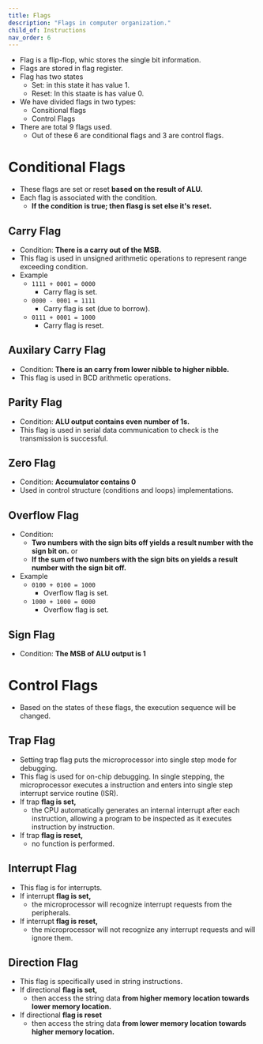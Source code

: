 ```yaml
---
title: Flags
description: "Flags in computer organization."
child_of: Instructions
nav_order: 6
---
```


- Flag is a flip-flop, whic stores the single bit information.
- Flags are stored in flag register.
- Flag has two states
    - Set: in this state it has value 1.
    - Reset: In this staate is has value 0.
- We have divided flags in two types:
    - Consitional flags
    - Control Flags
- There are total 9 flags used.
    - Out of these 6 are conditional flags and 3 are control flags.

# Conditional Flags

- These flags are set or reset **based on the result of ALU.**
- Each flag is associated with the condition.
    - **If the condition is true; then flasg is set else it's reset.**

## Carry Flag

- Condition: **There is a carry out of the MSB.** 
- This flag is used in unsigned arithmetic operations to represent range exceeding condition.
- Example
    - `1111 + 0001 = 0000`
        - Carry flag is set.
    - `0000 - 0001 = 1111`
        - Carry flag is set (due to borrow).
    - `0111 + 0001 = 1000`
        - Carry flag is reset.

## Auxilary Carry Flag

- Condition: **There is an carry from lower nibble to higher nibble.**
- This flag is used in BCD arithmetic operations.

## Parity Flag

- Condition: **ALU output contains even number of 1s.**
- This flag is used in serial data communication to check is the transmission is successful.

## Zero Flag

- Condition: **Accumulator contains 0**
- Used in control structure (conditions and loops) implementations.

## Overflow Flag

- Condition: 
    - **Two numbers with the sign bits off yields a result number with the sign bit on.** or
    - **If the sum of two numbers with the sign bits on yields a result number with the sign bit off.**
- Example
    - `0100 + 0100 = 1000`
        - Overflow flag is set.
    - `1000 + 1000 = 0000`
        - Overflow flag is set.

## Sign Flag

- Condition: **The MSB of ALU output is 1**

# Control Flags

- Based on the states of these flags, the execution sequence will be changed.

## Trap Flag

- Setting trap flag puts the microprocessor into single step mode for debugging.
- This flag is used for on-chip debugging. In single stepping, the microprocessor executes a instruction and enters into single step interrupt service routine (ISR).
- If trap **flag is set,**
    - the CPU automatically generates an internal interrupt after each instruction, allowing a program to be inspected as it executes instruction by instruction.
- If trap **flag is reset,**
    - no function is performed. 

## Interrupt Flag

- This flag is for interrupts.
- If interrupt **flag is set,**
    - the microprocessor will recognize interrupt requests from the peripherals.
- If interrupt **flag is reset,** 
    - the microprocessor will not recognize any interrupt requests and will ignore them.

## Direction Flag

- This flag is specifically used in string instructions.
- If directional **flag is set,**
    - then access the string data **from higher memory location towards lower memory location.**
- If directional **flag is reset**
    - then access the string data **from lower memory location towards higher memory location.**